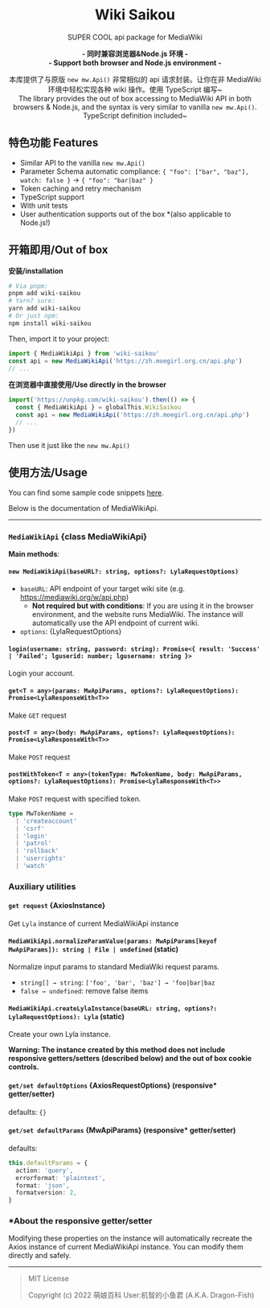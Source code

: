 <div align="center">

# Wiki Saikou

SUPER COOL api package for MediaWiki

**- 同时兼容浏览器&Node.js 环境 -**<br>
**- Support both browser and Node.js environment -**

本库提供了与原版 `new mw.Api()` 非常相似的 api 请求封装。让你在非 MediaWiki 环境中轻松实现各种 wiki 操作。使用 TypeScript 编写~<br>
The library provides the out of box accessing to MediaWiki API in both browsers & Node.js, and the syntax is very similar to vanilla `new mw.Api()`. TypeScript definition included~

</div>

## 特色功能 Features

- Similar API to the vanilla `new mw.Api()`
- Parameter Schema automatic compliance: `{ "foo": ["bar", "baz"], watch: false }` → `{ "foo": "bar|baz" }`
- Token caching and retry mechanism
- TypeScript support
- With unit tests
- User authentication supports out of the box \*(also applicable to Node.js!)

## 开箱即用/Out of box

**安装/installation**

```sh
# Via pnpm:
pnpm add wiki-saikou
# Yarn? sure:
yarn add wiki-saikou
# Or just npm:
npm install wiki-saikou
```

Then, import it to your project:

```ts
import { MediaWikiApi } from 'wiki-saikou'
const api = new MediaWikiApi('https://zh.moegirl.org.cn/api.php')
// ...
```

**在浏览器中直接使用/Use directly in the browser**

```js
import('https://unpkg.com/wiki-saikou').then(() => {
  const { MediaWikiApi } = globalThis.WikiSaikou
  const api = new MediaWikiApi('https://zh.moegirl.org.cn/api.php')
  // ...
})
```

Then use it just like the `new mw.Api()`

## 使用方法/Usage

You can find some sample code snippets [here](test/).

Below is the documentation of MediaWikiApi.

---

### `MediaWikiApi` {class MediaWikiApi}

**Main methods**:

#### `new MediaWikiApi(baseURL?: string, options?: LylaRequestOptions)`

- `baseURL`: API endpoint of your target wiki site (e.g. https://mediawiki.org/w/api.php)
  - **Not required but with conditions**: If you are using it in the browser environment, and the website runs MediaWiki. The instance will automatically use the API endpoint of current wiki.
- `options`: {LylaRequestOptions}

#### `login(username: string, password: string): Promise<{ result: 'Success' | 'Failed'; lguserid: number; lgusername: string }>`

Login your account.

#### `get<T = any>(params: MwApiParams, options?: LylaRequestOptions): Promise<LylaResponseWith<T>>`

Make `GET` request

#### `post<T = any>(body: MwApiParams, options?: LylaRequestOptions): Promise<LylaResponseWith<T>>`

Make `POST` request

#### `postWithToken<T = any>(tokenType: MwTokenName, body: MwApiParams, options?: LylaRequestOptions): Promise<LylaResponseWith<T>>`

Make `POST` request with specified token.

```ts
type MwTokenName =
  | 'createaccount'
  | 'csrf'
  | 'login'
  | 'patrol'
  | 'rollback'
  | 'userrights'
  | 'watch'
```

### Auxiliary utilities

#### `get request` {AxiosInstance}

Get `Lyla` instance of current MediaWikiApi instance

#### `MediaWikiApi.normalizeParamValue(params: MwApiParams[keyof MwApiParams]): string | File | undefined` (static)

Normalize input params to standard MediaWiki request params.

- `string[] → string`: `['foo', 'bar', 'baz'] → 'foo|bar|baz`
- `false → undefined`: remove false items

#### `MediaWikiApi.createLylaInstance(baseURL: string, options?: LylaRequestOptions): Lyla` (static)

Create your own Lyla instance.

**Warning: The instance created by this method does not include responsive getters/setters (described below) and the out of box cookie controls.**

#### `get/set defaultOptions` {AxiosRequestOptions} (responsive\* getter/setter)

defaults: `{}`

#### `get/set defaultParams` {MwApiParams} (responsive\* getter/setter)

defaults:

```ts
this.defaultParams = {
  action: 'query',
  errorformat: 'plaintext',
  format: 'json',
  formatversion: 2,
}
```

### \*About the responsive getter/setter

Modifying these properties on the instance will automatically recreate the Axios instance of current MediaWikiApi instance. You can modify them directly and safely.

---

> MIT License
>
> Copyright (c) 2022 萌娘百科 User:机智的小鱼君 (A.K.A. Dragon-Fish)
